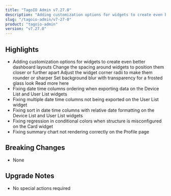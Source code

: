 ```yaml
---
title: "TagoIO Admin v7.27.0"
description: "Adding customization options for widgets to create even better dashboard layouts Change the spacing around widgets to position them closer or further apart Adjust the widget corner radii to make them rounder or sharper Set background blur with transparency for a frosted glass look Read more here"
slug: "/tagoio-admin/v7-27-0"
product: "tagoio-admin"
version: "v7.27.0"
---
```


## Highlights

- Adding customization options for widgets to create even better dashboard layouts Change the spacing around widgets to position them closer or further apart Adjust the widget corner radii to make them rounder or sharper Set background blur with transparency for a frosted glass look Read more here
- Fixing date time columns ordering when exporting data on the Device List and User List widgets
- Fixing multiple date time columns not being exported on the User List widget
- Fixing sort in date time columns with relative date formatting on the Device List and User List widgets
- Fixing regression in conditional colors when structure is misconfigured on the Card widget
- Fixing summary chart not rendering correctly on the Profile page

## Breaking Changes

- None

## Upgrade Notes

- No special actions required
